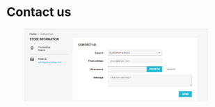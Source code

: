 # Contact us

<figure><img src="../../../.gitbook/assets/image (6) (1).png" alt=""><figcaption></figcaption></figure>

